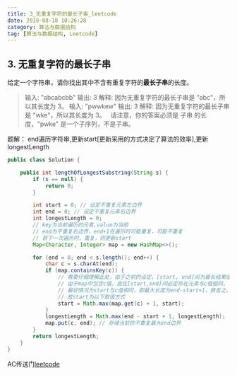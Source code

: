 ```yaml
---
title: 3_无重复字符的最长子串_leetcode
date: 2019-08-18 10:26:28
category: 算法与数据结构
tag: [算法与数据结构, Leetcode]
---
```


## 3. 无重复字符的最长子串

给定一个字符串，请你找出其中不含有重复字符的**最长子串**的长度。

>输入: "abcabcbb"
输出: 3 
解释: 因为无重复字符的最长子串是 "abc"，所以其长度为 3。
输入: "pwwkew"
输出: 3
解释: 因为无重复字符的最长子串是 "wke"，所以其长度为 3。
     请注意，你的答案必须是 子串 的长度，"pwke" 是一个子序列，不是子串。

题解： end遍历字符串,更新start[更新采用的方式决定了算法的效率],更新longestLength

```java
public class Solution {

    public int lengthOfLongestSubstring(String s) {
        if (s == null) {
            return 0;
        }

        int start = 0; // 设定不重复元素左边界
        int end = 0; // 设定不重复元素右边界
        int longestLength = 0;
        // key为当前遍历的元素,value为当前
        // end为不重复右边界，end+1在遍历时可能重复，可能不重复
        // 若下一次遍历时，重复，则更新start
        Map<Character, Integer> map = new HashMap<>();

        for (end = 0; end < s.length(); end++) {
            char c = s.charAt(end);
            if (map.containsKey(c)) {
                // 需要仔细理解此处，由于之前的设定，[start, end]间为最长结果值，即end-start+1,
                // 由于map中包含c值，故在[start,end]间必定存在元素与c值相同，
                // 最好情况为start与c值相同，即最大长度为end-start+1，换言之，在(start,end]间，最大长度一定小于end-start+1
                // 故start为以下取值方式
                start = Math.max(map.get(c) + 1, start);
            }
            longestLength = Math.max(end - start + 1, longestLength);
            map.put(c, end); // 存储当前的不重复最大end边界
        }
        return longestLength;
    }
}
```

AC传送门[leetcode](https://leetcode-cn.com/problems/longest-substring-without-repeating-characters/)